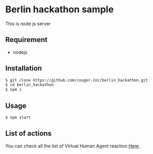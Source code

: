 # Berlin hackathon sample
This is node js server 

## Requirement
* nodejs

## Installation

```bash
$ git clone https://github.com/couger-inc/berlin_hackathon.git
$ cd berlin_hackathon
$ npm i
```

## Usage
```bash
$ npm start
```

## List of actions
You can check all the list of Virtual Human Agent reaction [Here](https://github.com/couger-inc/berlin_hackathon/wiki/%5BEng%5D-Home).
